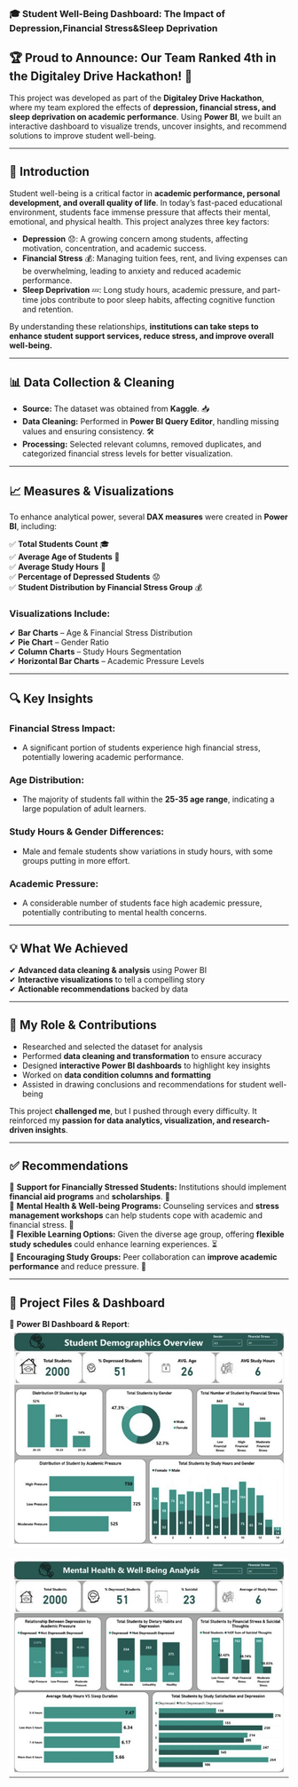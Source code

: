 ### 🎓 **Student Well-Being Dashboard: The Impact of Depression,Financial Stress&Sleep Deprivation**  

## 🏆 **Proud to Announce: Our Team Ranked 4th in the Digitaley Drive Hackathon!** 🚀  

This project was developed as part of the **Digitaley Drive Hackathon**, where my team explored the effects of **depression, financial stress, and sleep deprivation on academic performance**. Using **Power BI**, we built an interactive dashboard to visualize trends, uncover insights, and recommend solutions to improve student well-being.  

---
## 📌 **Introduction**  

Student well-being is a critical factor in **academic performance, personal development, and overall quality of life**. In today’s fast-paced educational environment, students face immense pressure that affects their mental, emotional, and physical health. This project analyzes three key factors:  

- **Depression** 😞: A growing concern among students, affecting motivation, concentration, and academic success.  
- **Financial Stress** 💰: Managing tuition fees, rent, and living expenses can be overwhelming, leading to anxiety and reduced academic performance.  
- **Sleep Deprivation** 💤: Long study hours, academic pressure, and part-time jobs contribute to poor sleep habits, affecting cognitive function and retention.  

By understanding these relationships, **institutions can take steps to enhance student support services, reduce stress, and improve overall well-being.**  

---

## 📊 **Data Collection & Cleaning**  

- **Source:** The dataset was obtained from **Kaggle**. 📥  
- **Data Cleaning:** Performed in **Power BI Query Editor**, handling missing values and ensuring consistency. 🛠️  
- **Processing:** Selected relevant columns, removed duplicates, and categorized financial stress levels for better visualization.  

---

## 📈 **Measures & Visualizations**  

To enhance analytical power, several **DAX measures** were created in **Power BI**, including:  

✅ **Total Students Count** 🎓  
✅ **Average Age of Students** 📅  
✅ **Average Study Hours** 📖  
✅ **Percentage of Depressed Students** 😟  
✅ **Student Distribution by Financial Stress Group** 💰  

### **Visualizations Include:**  
✔ **Bar Charts** – Age & Financial Stress Distribution  
✔ **Pie Chart** – Gender Ratio  
✔ **Column Charts** – Study Hours Segmentation  
✔ **Horizontal Bar Charts** – Academic Pressure Levels  

---

## 🔍 **Key Insights**  

### **Financial Stress Impact:**  
- A significant portion of students experience high financial stress, potentially lowering academic performance.  

### **Age Distribution:**  
- The majority of students fall within the **25-35 age range**, indicating a large population of adult learners.  

### **Study Hours & Gender Differences:**  
- Male and female students show variations in study hours, with some groups putting in more effort.  

### **Academic Pressure:**  
- A considerable number of students face high academic pressure, potentially contributing to mental health concerns.  

---

## 💡 **What We Achieved**  

✔ **Advanced data cleaning & analysis** using Power BI  
✔ **Interactive visualizations** to tell a compelling story  
✔ **Actionable recommendations** backed by data  

---

## 🔹 **My Role & Contributions**  

- Researched and selected the dataset for analysis  
- Performed **data cleaning and transformation** to ensure accuracy  
- Designed **interactive Power BI dashboards** to highlight key insights  
- Worked on **data condition columns and formatting**  
- Assisted in drawing conclusions and recommendations for student well-being  

This project **challenged me**, but I pushed through every difficulty. It reinforced my **passion for data analytics, visualization, and research-driven insights**.  

---

## ✅ **Recommendations**  

🔹 **Support for Financially Stressed Students:** Institutions should implement **financial aid programs** and **scholarships**. 💸  
🔹 **Mental Health & Well-being Programs:** Counseling services and **stress management workshops** can help students cope with academic and financial stress. 🧠  
🔹 **Flexible Learning Options:** Given the diverse age group, offering **flexible study schedules** could enhance learning experiences. ⏳  
🔹 **Encouraging Study Groups:** Peer collaboration can **improve academic performance** and reduce pressure. 🤝  

---

## 📂 **Project Files & Dashboard**  

📌 **Power BI Dashboard & Report**: ![](PROJECT_1.jpg)

![](PROJECT_2.jpg)
